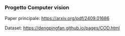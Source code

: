 ### Progetto Computer vision

Paper principale: 
https://arxiv.org/pdf/2409.01686

Dataset:
https://dengpingfan.github.io/pages/COD.html
